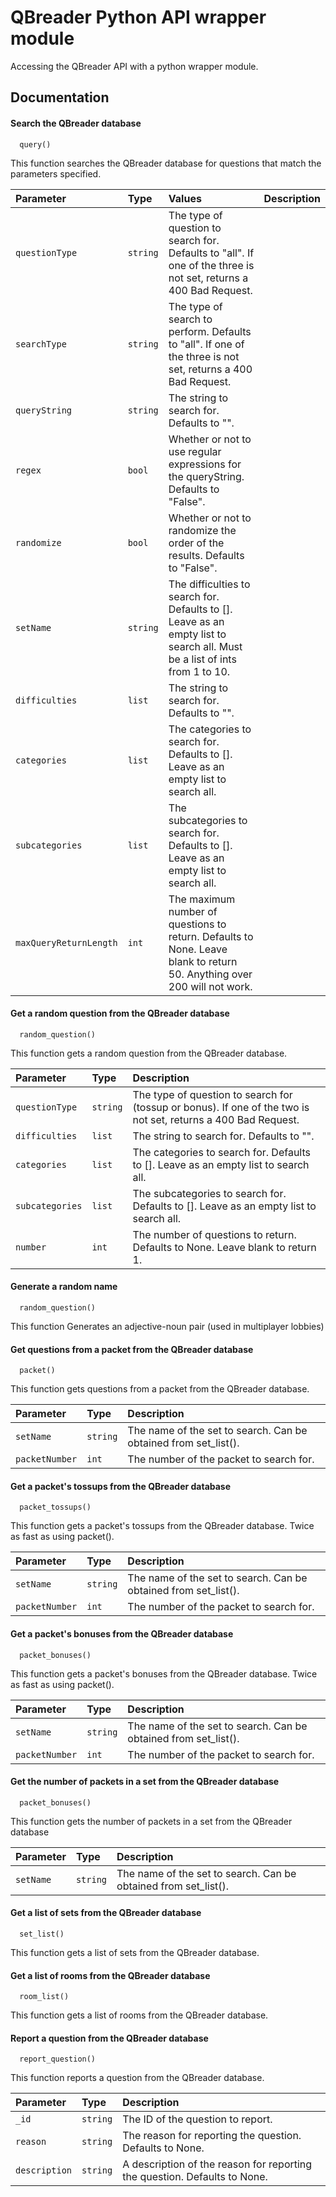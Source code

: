 # QBreader Python API wrapper module
Accessing the QBreader API with a python wrapper module.

## Documentation

#### Search the QBreader database

```
  query()
```
This function searches the QBreader database for questions that match the parameters specified.

| Parameter | Type     |Values| Description                |
| :-------- | :------- |:----------|:------------------------- |
| `questionType` | `string` | The type of question to search for. Defaults to "all". If one of the three is not set, returns a 400 Bad Request. |
| `searchType` | `string` | The type of search to perform. Defaults to "all". If one of the three is not set, returns a 400 Bad Request. |
| `queryString` | `string` | The string to search for. Defaults to "". |
| `regex` | `bool` | Whether or not to use regular expressions for the queryString. Defaults to "False". |
| `randomize` | `bool` | Whether or not to randomize the order of the results. Defaults to "False". |
| `setName` | `string` | The difficulties to search for. Defaults to []. Leave as an empty list to search all. Must be a list of ints from 1 to 10. |
| `difficulties` | `list` | The string to search for. Defaults to "". |
| `categories` | `list` | The categories to search for. Defaults to []. Leave as an empty list to search all. |
| `subcategories` | `list` | The subcategories to search for. Defaults to []. Leave as an empty list to search all. |
| `maxQueryReturnLength` | `int` | The maximum number of questions to return. Defaults to None. Leave blank to return 50. Anything over 200 will not work. |


#### Get a random question from the QBreader database

```
  random_question()
```
This function gets a random question from the QBreader database.

| Parameter | Type     | Description                |
| :-------- | :------- | :------------------------- |
| `questionType` | `string` | The type of question to search for (tossup or bonus). If one of the two is not set, returns a 400 Bad Request. |
| `difficulties` | `list` | The string to search for. Defaults to "". |
| `categories` | `list` | The categories to search for. Defaults to []. Leave as an empty list to search all. |
| `subcategories` | `list` | The subcategories to search for. Defaults to []. Leave as an empty list to search all. |
| `number` | `int` | The number of questions to return. Defaults to None. Leave blank to return 1.|

#### Generate a random name 

```
  random_question()
```
This function Generates an adjective-noun pair (used in multiplayer lobbies)

#### Get questions from a packet from the QBreader database

```
  packet()
```
This function gets questions from a packet from the QBreader database.

| Parameter | Type     | Description                |
| :-------- | :------- | :------------------------- |
| `setName` | `string` | The name of the set to search. Can be obtained from set_list().|
| `packetNumber` | `int` | The number of the packet to search for.|

#### Get a packet's tossups from the QBreader database

```
  packet_tossups()
```
This function gets a packet's tossups from the QBreader database. Twice as fast as using packet().

| Parameter | Type     | Description                |
| :-------- | :------- | :------------------------- |
| `setName` | `string` | The name of the set to search. Can be obtained from set_list().|
| `packetNumber` | `int` | The number of the packet to search for.|

#### Get a packet's bonuses from the QBreader database

```
  packet_bonuses()
```
This function gets a packet's bonuses from the QBreader database. Twice as fast as using packet().

| Parameter | Type     | Description                |
| :-------- | :------- | :------------------------- |
| `setName` | `string` | The name of the set to search. Can be obtained from set_list().|
| `packetNumber` | `int` | The number of the packet to search for.|

#### Get the number of packets in a set from the QBreader database

```
  packet_bonuses()
```
This function gets the number of packets in a set from the QBreader database

| Parameter | Type     | Description                |
| :-------- | :------- | :------------------------- |
| `setName` | `string` | The name of the set to search. Can be obtained from set_list().|

#### Get a list of sets from the QBreader database 

```
  set_list()
```

This function gets a list of sets from the QBreader database.

#### Get a list of rooms from the QBreader database

```
  room_list()
```
This function gets a list of rooms from the QBreader database.

#### Report a question from the QBreader database

```
  report_question()
```
This function reports a question from the QBreader database.

| Parameter | Type     | Description                |
| :-------- | :------- | :------------------------- |
| `_id` | `string` | The ID of the question to report.|
| `reason` | `string` | The reason for reporting the question. Defaults to None. |
| `description` | `string` | A description of the reason for reporting the question. Defaults to None.|
